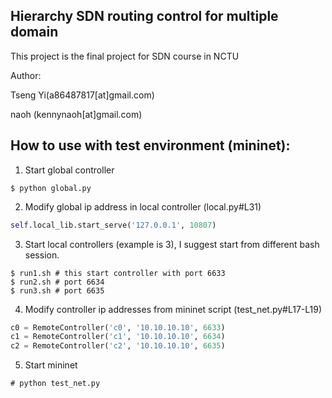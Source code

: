 Hierarchy SDN routing control for multiple domain
----

This project is the final project for SDN course in NCTU

Author:

Tseng Yi(a86487817[at]gmail.com)

naoh (kennynaoh[at]gmail.com)

## How to use with test environment (mininet):

1. Start global controller
```
$ python global.py
```

2. Modify global ip address in local controller (local.py#L31)
```python
self.local_lib.start_serve('127.0.0.1', 10807)
```

3. Start local controllers (example is 3), I suggest start from different bash session.
```
$ run1.sh # this start controller with port 6633
$ run2.sh # port 6634
$ run3.sh # port 6635
```

4. Modify controller ip addresses from mininet script (test_net.py#L17-L19)
```python
c0 = RemoteController('c0', '10.10.10.10', 6633)
c1 = RemoteController('c1', '10.10.10.10', 6634)
c2 = RemoteController('c2', '10.10.10.10', 6635)
```

5. Start mininet
```
# python test_net.py
```

